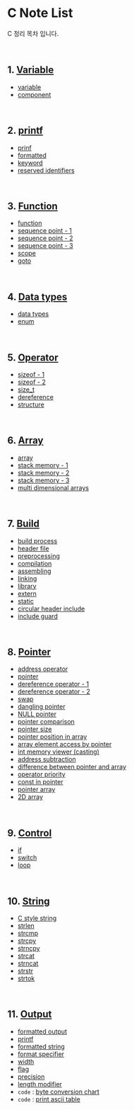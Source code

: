# C Note List

C 정리 목차 입니다.

<br>

## 1. [Variable](https://github.com/moeyg/C-Workspace/tree/main/Note/01.Variable)

- [variable](https://github.com/moeyg/C-Workspace/blob/main/Note/01.Variable/01.variable.c)
- [component](https://github.com/moeyg/C-Workspace/blob/main/Note/01.Variable/02.component.c)

<br>

## 2. [printf](https://github.com/moeyg/C-Workspace/tree/main/Note/02.printf)

- [prinf](https://github.com/moeyg/C-Workspace/tree/main/Note/02.printf/01.printf.c)
- [formatted](https://github.com/moeyg/C-Workspace/tree/main/Note/02.printf/02.formatted)
- [keyword](https://github.com/moeyg/C-Workspace/blob/main/Note/02.printf/03.keyword.c)
- [reserved identifiers](https://github.com/moeyg/C-Workspace/blob/main/Note/02.printf/04.reserved_identifiers.c)

<br>

## 3. [Function](https://github.com/moeyg/C-Workspace/tree/main/Note/03.Function)

- [function](https://github.com/moeyg/C-Workspace/blob/main/Note/03.Function/01.function.c)
- [sequence point - 1](https://github.com/moeyg/C-Workspace/blob/main/Note/03.Function/02-1.sequence_point.c)
- [sequence point - 2](https://github.com/moeyg/C-Workspace/blob/main/Note/03.Function/02-2.sequence_point.c)
- [sequence point - 3](https://github.com/moeyg/C-Workspace/blob/main/Note/03.Function/02-3.sequence_point.c)
- [scope](https://github.com/moeyg/C-Workspace/blob/main/Note/03.Function/03.scope.c)
- [goto](https://github.com/moeyg/C-Workspace/blob/main/Note/03.Function/04.goto.c)

<br>

## 4. [Data types](https://github.com/moeyg/C-Workspace/tree/main/Note/04.Data_types)

- [data types](https://github.com/moeyg/C-Workspace/blob/main/Note/04.Data_types/01.data_types.c)
- [enum](https://github.com/moeyg/C-Workspace/blob/main/Note/04.Data_types/02.enum.c)

<br>

## 5. [Operator](https://github.com/moeyg/C-Workspace/tree/main/Note/05.Operator)

- [sizeof - 1](https://github.com/moeyg/C-Workspace/blob/main/Note/05.Operator/01-1.sizeof.c)
- [sizeof - 2](https://github.com/moeyg/C-Workspace/blob/main/Note/05.Operator/01-2.sizeof.c)
- [size_t](https://github.com/moeyg/C-Workspace/blob/main/Note/05.Operator/02.size_t.c)
- [dereference](https://github.com/moeyg/C-Workspace/blob/main/Note/05.Operator/03.dereference.c)
- [structure](https://github.com/moeyg/C-Workspace/blob/main/Note/05.Operator/04.structure.c)

<br>

## 6. [Array](https://github.com/moeyg/C-Workspace/tree/main/Note/06.Array)

- [array](https://github.com/moeyg/C-Workspace/blob/main/Note/06.Array/01.array.c)
- [stack memory - 1](https://github.com/moeyg/C-Workspace/blob/main/Note/06.Array/02-1.stack_memory.md)
- [stack memory - 2](https://github.com/moeyg/C-Workspace/blob/main/Note/06.Array/02-2.stack_memory.c)
- [stack memory - 3](https://github.com/moeyg/C-Workspace/blob/main/Note/06.Array/02-3.stack_memory.c)
- [multi dimensional arrays](https://github.com/moeyg/C-Workspace/blob/main/Note/06.Array/03.multi-dimensional_arrays.c)

<br>

## 7. [Build](https://github.com/moeyg/C-Workspace/tree/main/Note/07.Build)

- [build process](https://github.com/moeyg/C-Workspace/blob/main/Note/07.Build/01.build_process.md)
- [header file](https://github.com/moeyg/C-Workspace/blob/main/Note/07.Build/02.header_file.md)
- [preprocessing](https://github.com/moeyg/C-Workspace/blob/main/Note/07.Build/03.preprocessing.md)
- [compilation](https://github.com/moeyg/C-Workspace/blob/main/Note/07.Build/04.compilation.md)
- [assembling](https://github.com/moeyg/C-Workspace/blob/main/Note/07.Build/05.assembling.md)
- [linking](https://github.com/moeyg/C-Workspace/blob/main/Note/07.Build/06.linking.md)
- [library](https://github.com/moeyg/C-Workspace/blob/main/Note/07.Build/07.library.md)
- [extern](https://github.com/moeyg/C-Workspace/blob/main/Note/07.Build/08.extern.c)
- [static](https://github.com/moeyg/C-Workspace/blob/main/Note/07.Build/09.static.c)
- [circular header include](https://github.com/moeyg/C-Workspace/blob/main/Note/07.Build/10.circular_header_include.h)
- [include guard](https://github.com/moeyg/C-Workspace/blob/main/Note/07.Build/11.include_guard.h)

<br>

## 8. [Pointer](https://github.com/moeyg/C-Workspace/tree/main/Note/08.Pointer)

- [address operator](https://github.com/moeyg/C-Workspace/blob/main/Note/08.Pointer/01.address_operator.c)
- [pointer](https://github.com/moeyg/C-Workspace/blob/main/Note/08.Pointer/02.pointer.c)
- [dereference operator - 1](https://github.com/moeyg/C-Workspace/blob/main/Note/08.Pointer/03-1.dereference_operator.c)
- [dereference operator - 2](https://github.com/moeyg/C-Workspace/blob/main/Note/08.Pointer/03-2.dereference_operator.c)
- [swap](https://github.com/moeyg/C-Workspace/blob/main/Note/08.Pointer/04.swap.c)
- [dangling pointer](https://github.com/moeyg/C-Workspace/blob/main/Note/08.Pointer/05.dangling_pointer.c)
- [NULL pointer](https://github.com/moeyg/C-Workspace/blob/main/Note/08.Pointer/06.null_pointer.c)
- [pointer comparison](https://github.com/moeyg/C-Workspace/blob/main/Note/08.Pointer/07.comparison.c)
- [pointer size](https://github.com/moeyg/C-Workspace/blob/main/Note/08.Pointer/08.pointer_size.c)
- [pointer position in array](https://github.com/moeyg/C-Workspace/blob/main/Note/08.Pointer/09.position_in_array.c)
- [array element access by pointer](https://github.com/moeyg/C-Workspace/blob/main/Note/08.Pointer/10.access_array.c)
- [int memory viewer (casting)](https://github.com/moeyg/C-Workspace/blob/main/Note/08.Pointer/11.int_memory_viewer.c)
- [address subtraction](https://github.com/moeyg/C-Workspace/blob/main/Note/08.Pointer/12.address_subtract.c)
- [difference between pointer and array](https://github.com/moeyg/C-Workspace/blob/main/Note/08.Pointer/13.difference_pointer_array.c)
- [operator priority](https://github.com/moeyg/C-Workspace/blob/main/Note/08.Pointer/14.operator_priority.c)
- [const in pointer](https://github.com/moeyg/C-Workspace/blob/main/Note/08.Pointer/15.const_pointer.c)
- [pointer array](https://github.com/moeyg/C-Workspace/blob/main/Note/08.Pointer/16.pointer_array.c)
- [2D array](https://github.com/moeyg/C-Workspace/blob/main/Note/08.Pointer/17.2D_array.c)

<br>

## 9. [Control](https://github.com/moeyg/C-Workspace/tree/main/Note/09.Control)

- [if](https://github.com/moeyg/C-Workspace/blob/main/Note/09.Control/01.if.c)
- [switch](https://github.com/moeyg/C-Workspace/blob/main/Note/09.Control/02.switch.c)
- [loop](https://github.com/moeyg/C-Workspace/blob/main/Note/09.Control/03.loop.c)

<br>

## 10. [String](https://github.com/moeyg/C-Workspace/tree/main/Note/10.string)

- [C style string](https://github.com/moeyg/C-Workspace/blob/main/Note/10.string/01.c_string.c)
- [strlen](https://github.com/moeyg/C-Workspace/blob/main/Note/10.string/02.strlen.c)
- [strcmp](https://github.com/moeyg/C-Workspace/blob/main/Note/10.string/03.strcmp.c)
- [strcpy](https://github.com/moeyg/C-Workspace/blob/main/Note/10.string/04.strcpy.c)
- [strncpy](https://github.com/moeyg/C-Workspace/blob/main/Note/10.string/05.strncpy.c)
- [strcat](https://github.com/moeyg/C-Workspace/blob/main/Note/10.string/06.strcat.c)
- [strncat](https://github.com/moeyg/C-Workspace/blob/main/Note/10.string/07.strncat.c)
- [strstr](https://github.com/moeyg/C-Workspace/blob/main/Note/10.string/08.strstr.c)
- [strtok](https://github.com/moeyg/C-Workspace/blob/main/Note/10.string/09.strtok.c)

<br>

## 11. [Output](https://github.com/moeyg/C-Workspace/tree/main/Note/11.Output)

- [formatted output](https://github.com/moeyg/C-Workspace/blob/main/Note/11.Output/01.formatted_output.c)
- [printf](https://github.com/moeyg/C-Workspace/blob/main/Note/11.Output/02.printf.c)
- [formatted string](https://github.com/moeyg/C-Workspace/blob/main/Note/11.Output/03-1.formatted_string.c)
- [format specifier](https://github.com/moeyg/C-Workspace/blob/main/Note/11.Output/03-2.format_specifier.c)
- [width](https://github.com/moeyg/C-Workspace/blob/main/Note/11.Output/03-3.width.c)
- [flag](https://github.com/moeyg/C-Workspace/blob/main/Note/11.Output/03-4.flag.c)
- [precision](https://github.com/moeyg/C-Workspace/blob/main/Note/11.Output/03-5.precision.c)
- [length modifier](https://github.com/moeyg/C-Workspace/blob/main/Note/11.Output/03-6.length_modifier.c)
- `code` : [byte conversion chart](https://github.com/moeyg/C-Workspace/tree/main/Note/11.Output/byte_conversion_chart)
- `code` : [print ascii table](https://github.com/moeyg/C-Workspace/tree/main/Note/11.Output/print_ascii_table)

